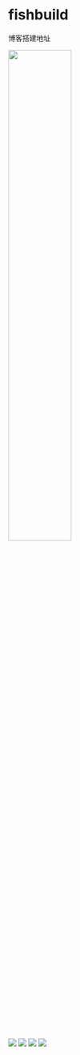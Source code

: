 # fishbuild
博客搭建地址
<p>
	<img src="https://fishbuild-1310853011.cos.ap-beijing.myqcloud.com/lighthouse-6785763.jpg" style="width:50%;height:50%"
	<br />
</p>
<p>
  	<img src="https://img.shields.io/badge/Vue-2.6.11-brightgreen">
	<img src="https://img.shields.io/badge/JDK-1.8+-orange">
	<img src="https://img.shields.io/badge/SpringBoot-2.2.7.RELEASE-brightgreen">
	<img src="https://img.shields.io/badge/MyBatis-3.5.5-red">
</p>

